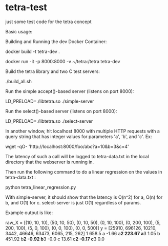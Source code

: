 # tetra-test
just some test code for the tetra concept

Basic usage: 


Building and Running the dev Docker Container: 

docker build -t tetra-dev .

docker run -it -p 8000:8000 -v ~/tetra:/tetra tetra-dev

Build the tetra library and two C test servers: 

./build_all.sh

Run the simple accept()-based server (listens on port 8000): 

LD_PRELOAD=./libtetra.so ./simple-server

Run the select()-based server (listens on port 8000): 

LD_PRELOAD=./libtetra.so ./select-server

In another window, hit localhost 8000 with multiple HTTP requests 
with a query string that has integer values for parameters 
'a', 'b', and 'c'.  Ex: 

wget -qO- 'http://localhost:8000/foo/abc?a=10&b=3&c=4'

The latency of such a call will be logged to tetra-data.txt in the local
directory that the webserver is running in. 

Then run the following command to do a linear regression on the values
in tetra-data.txt :   

python tetra_linear_regression.py 

With simple-server, it should show that the latency 
is O(n^2) for a, O(n) for b, and O(1) for c.  select-server is just O(1) 
regardless of params.   

Example output is like: 

raw_X = [(10, 10, 10), (50, 10, 50), (0, 10, 50), (0, 10, 100), (0, 200, 100), (5, 200, 100), (5, 0, 100), (0, 0, 100), (0, 0, 500)]
y = [25910, 696126, 10210, 3442, 46646, 63473, 6065, 215, 262]
1   658.5
a   -1.66
a**2    223.67
a**3    1.05
b   451.92
b**2    -0.92
b**3    -0.0
c   13.61
c**2    -0.17
c**3    0.0
